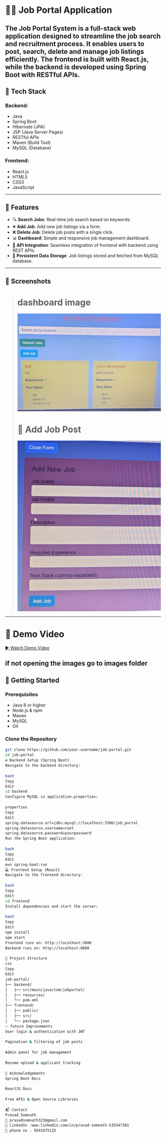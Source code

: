 # 🧑‍💼 Job Portal Application
The Job Portal System is a full-stack web application designed to streamline the job search and recruitment process. It enables users to post, search, delete and manage job listings efficiently. The frontend is built with React.js, while the backend is developed using Spring Boot with RESTful APIs. 
---

## 🔧 Tech Stack

### Backend:
- Java
- Spring Boot
- Hibernate (JPA)
- JSP (Java Server Pages)
- RESTful APIs
- Maven (Build Tool)
- MySQL (Database)

### Frontend:
- React.js
- HTML5
- CSS3
- JavaScript

---

## 🌟 Features

- 🔍 **Search Jobs**: Real-time job search based on keywords.
- ➕ **Add Job**: Add new job listings via a form.
- ❌ **Delete Job**: Delete job posts with a single click.
- 📊 **Dashboard**: Simple and responsive job management dashboard.
- 🔗 **API Integration**: Seamless integration of frontend with backend using REST APIs.
- 💾 **Persistent Data Storage**: Job listings stored and fetched from MySQL database.

---

## 📸 Screenshots

> # dashboard image
>  ![  front page ](images/dashboard.jpeg)
>
> # 📌 Add Job Post
> ![Add Job Post](images/click-on-jobpost.jpeg)

---

# 🎥 Demo Video

[▶️ Watch Demo Video](images/final-output-video.mp4)


if not opening the images go to images folder
---

## 🚀 Getting Started

### Prerequisites

- Java 8 or higher
- Node.js & npm
- Maven
- MySQL
- Git

### Clone the Repository

```bash
git clone https://github.com/your-username/job-portal.git
cd job-portal
⚙️ Backend Setup (Spring Boot)
Navigate to the backend directory:

bash
Copy
Edit
cd backend
Configure MySQL in application.properties:

properties
Copy
Edit
spring.datasource.url=jdbc:mysql://localhost:3306/job_portal
spring.datasource.username=root
spring.datasource.password=yourpassword
Run the Spring Boot application:

bash
Copy
Edit
mvn spring-boot:run
💻 Frontend Setup (React)
Navigate to the frontend directory:

bash
Copy
Edit
cd frontend
Install dependencies and start the server:

bash
Copy
Edit
npm install
npm start
Frontend runs on: http://localhost:3000
Backend runs on: http://localhost:8080

📂 Project Structure
css
Copy
Edit
job-portal/
├── backend/
│   ├── src/main/java/com/jobportal/
│   ├── resources/
│   └── pom.xml
├── frontend/
│   ├── public/
│   ├── src/
│   └── package.json
✨ Future Improvements
User login & authentication with JWT

Pagination & filtering of job posts

Admin panel for job management

Resume upload & applicant tracking

🙌 Acknowledgements
Spring Boot Docs

ReactJS Docs

Free APIs & Open Source Libraries

📬 Contact
Prasad Somnath
📧 prasadsomnath323@gmail.com
🔗 LinkedIn :www.linkedin.com/in/prasad-somnath-535547301
🔗 phone no : 9591675125
